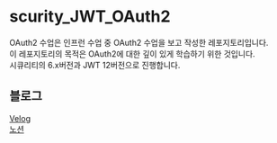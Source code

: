 # scurity_JWT_OAuth2

OAuth2 수업은 인프런 수업 중 OAuth2 수업을 보고 작성한 레포지토리입니다. <br/>
이 레포지토리의 목적은 OAuth2에 대한 깊이 있게 학습하기 위한 것입니다. <br/>
시큐리티의 6.x버전과 JWT 12버전으로 진행합니다.

## 블로그
[Velog](https://velog.io/@zxzz45/series/spring-security) <br/>
[노션](https://www.notion.so/17acf9b907ab42f5bad633911a8f0e47?v=b0b8486f4ea24f8a9e60bdd264f8c3a5)
